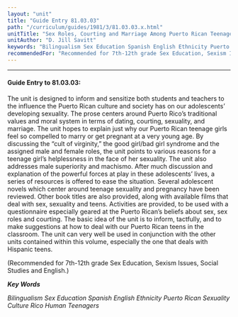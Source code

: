 ```yaml
---
layout: "unit"
title: "Guide Entry 81.03.03"
path: "/curriculum/guides/1981/3/81.03.03.x.html"
unitTitle: "Sex Roles, Courting and Marriage Among Puerto Rican Teenagers"
unitAuthor: "D. Jill Savitt"
keywords: "Bilingualism Sex Education Spanish English Ethnicity Puerto Rican Sexuality Culture Rico Human Teenagers"
recommendedFor: "Recommended for 7th-12th grade Sex Education, Sexism Issues, Social Studies and English."
---
```

<body>
<hr/>
 <h4>
  Guide Entry to 81.03.03:
 </h4>
 The unit is designed to inform and sensitize both students and teachers to the influence the Puerto Rican culture and society has on our adolescents’ developing sexuality.  The prose centers around Puerto Rico’s traditional values and moral system in terms of dating, courting, sexuality, and marriage.  The unit hopes to explain just why our Puerto Rican teenage girls feel so compelled to marry or get pregnant at a very young age.  By discussing the “cult of virginity,” the good girl/bad girl syndrome and the assigned male and female roles, the unit points to various reasons for a teenage girl’s helplessness in the face of her sexuality.  The unit also addresses male superiority and machismo.  After much discussion and explanation of the powerful forces at play in these adolescents’ lives, a series of resources is offered to ease the situation.  Several adolescent novels which center around teenage sexuality and pregnancy have been reviewed.  Other book titles are also provided, along with available films that deal with sex, sexuality and teens.  Activities are provided, to be used with a questionnaire especially geared at the Puerto Rican’s beliefs about sex, sex roles and courting.  The basic idea of the unit is to inform, tactfully, and to make suggestions at how to deal with our Puerto Rican teens in the classroom.  The unit can very well be used in conjunction with the other units contained within this volume, especially the one that deals with Hispanic teens.
 <p>
  (Recommended for 7th-12th grade Sex Education, Sexism Issues, Social Studies and English.)
 </p>
<p>
  <b>
   <i>
    Key Words
   </i>
  </b>
  <br/>
 </p>
 <p>
  <i>
   Bilingualism Sex Education Spanish English Ethnicity Puerto Rican Sexuality Culture Rico Human Teenagers
  </i>
 </p>

</body>